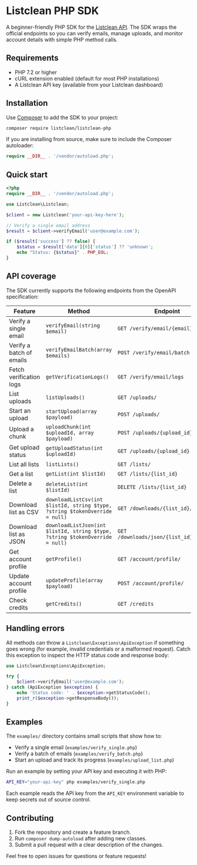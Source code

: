 # Listclean PHP SDK

A beginner-friendly PHP SDK for the [Listclean API](https://api.listclean.xyz). The SDK wraps the official endpoints so you can verify emails, manage uploads, and monitor account details with simple PHP method calls.

## Requirements

- PHP 7.2 or higher
- cURL extension enabled (default for most PHP installations)
- A Listclean API key (available from your Listclean dashboard)

## Installation

Use [Composer](https://getcomposer.org/) to add the SDK to your project:

```bash
composer require listclean/listclean-php
```

If you are installing from source, make sure to include the Composer autoloader:

```php
require __DIR__ . '/vendor/autoload.php';
```

## Quick start

```php
<?php
require __DIR__ . '/vendor/autoload.php';

use Listclean\Listclean;

$client = new Listclean('your-api-key-here');

// Verify a single email address
$result = $client->verifyEmail('user@example.com');

if ($result['success'] ?? false) {
    $status = $result['data'][0]['status'] ?? 'unknown';
    echo "Status: {$status}" . PHP_EOL;
}
```

## API coverage

The SDK currently supports the following endpoints from the OpenAPI specification:

| Feature | Method | Endpoint |
| ------- | ------ | -------- |
| Verify a single email | `verifyEmail(string $email)` | `GET /verify/email/{email}` |
| Verify a batch of emails | `verifyEmailBatch(array $emails)` | `POST /verify/email/batch` |
| Fetch verification logs | `getVerificationLogs()` | `GET /verify/email/logs` |
| List uploads | `listUploads()` | `GET /uploads/` |
| Start an upload | `startUpload(array $payload)` | `POST /uploads/` |
| Upload a chunk | `uploadChunk(int $uploadId, array $payload)` | `POST /uploads/{upload_id}` |
| Get upload status | `getUploadStatus(int $uploadId)` | `GET /uploads/{upload_id}` |
| List all lists | `listLists()` | `GET /lists/` |
| Get a list | `getList(int $listId)` | `GET /lists/{list_id}` |
| Delete a list | `deleteList(int $listId)` | `DELETE /lists/{list_id}` |
| Download list as CSV | `downloadListCsv(int $listId, string $type, ?string $tokenOverride = null)` | `GET /downloads/{list_id}/{type}/` |
| Download list as JSON | `downloadListJson(int $listId, string $type, ?string $tokenOverride = null)` | `GET /downloads/json/{list_id}/{type}/` |
| Get account profile | `getProfile()` | `GET /account/profile/` |
| Update account profile | `updateProfile(array $payload)` | `POST /account/profile/` |
| Check credits | `getCredits()` | `GET /credits` |

## Handling errors

All methods can throw a `Listclean\Exceptions\ApiException` if something goes wrong (for example, invalid credentials or a malformed request). Catch this exception to inspect the HTTP status code and response body:

```php
use Listclean\Exceptions\ApiException;

try {
    $client->verifyEmail('user@example.com');
} catch (ApiException $exception) {
    echo 'Status code: ' . $exception->getStatusCode();
    print_r($exception->getResponseBody());
}
```

## Examples

The `examples/` directory contains small scripts that show how to:

- Verify a single email (`examples/verify_single.php`)
- Verify a batch of emails (`examples/verify_batch.php`)
- Start an upload and track its progress (`examples/upload_list.php`)

Run an example by setting your API key and executing it with PHP:

```bash
API_KEY="your-api-key" php examples/verify_single.php
```

Each example reads the API key from the `API_KEY` environment variable to keep secrets out of source control.

## Contributing

1. Fork the repository and create a feature branch.
2. Run `composer dump-autoload` after adding new classes.
3. Submit a pull request with a clear description of the changes.

Feel free to open issues for questions or feature requests!
